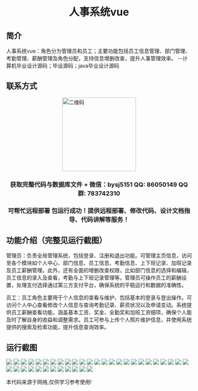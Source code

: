 <p><h1 align="center">人事系统vue</h1></p>

## 简介
人事系统vue：角色分为管理员和员工；主要功能包括员工信息管理、部门管理、考勤管理、薪酬管理及角色分配，支持信息增删改查，提升人事管理效率。    --计算机毕业设计源码；毕设源码；java毕业设计源码


## 联系方式
<img src="https://bs-1329754181.cos.ap-shanghai.myqcloud.com/wx.jpg" alt="二维码" style="display: block; margin: 0 auto;" width="200px">
<p><h3 align="center">获取完整代码与数据库文件 + 微信：bysj5151 QQ: 86050149 QQ群: 783742310</h3></p>
<p><h3 align="center">可帮忙远程部署 包运行成功！提供远程部署、修改代码、设计文档指导、代码讲解等服务！</h3></p>

## 功能介绍（完整见运行截图）
管理员：负责全局管理系统，包括登录、注册和退出功能。可管理主页信息，访问至各个模块如个人中心、部门信息、员工信息、考勤信息、上下班记录、加班记录及员工薪酬管理。此外，还有全面的增删改查权限，比如部门信息的选择和编辑，员工信息的录入及查看，考勤与上下班记录管理等。管理员可操作员工的薪酬设置，处理支付选择通过第三方支付平台，确保系统的平稳运行和数据的准确性。

员工：员工角色主要用于个人信息的查看与维护，包括基本的登录与登出操作。可访问个人中心查看修改个人信息与查询考勤记录、薪资状况以及申请变动。系统提供员工薪酬查看功能，涵盖基本工资、奖金、全勤奖和加班工资细项，确保个人能及时了解自身的收益和调整需求。员工可参与上传个人照片维护信息，并使用系统提供的搜索及检索功能，提升信息查询效率。


## 运行截图
![](https://bs-1329754181.cos.ap-shanghai.myqcloud.com/spring/HrSystemVue/img/001.jpg)
![](https://bs-1329754181.cos.ap-shanghai.myqcloud.com/spring/HrSystemVue/img/002.jpg)
![](https://bs-1329754181.cos.ap-shanghai.myqcloud.com/spring/HrSystemVue/img/003.jpg)
![](https://bs-1329754181.cos.ap-shanghai.myqcloud.com/spring/HrSystemVue/img/004.jpg)
![](https://bs-1329754181.cos.ap-shanghai.myqcloud.com/spring/HrSystemVue/img/005.jpg)
![](https://bs-1329754181.cos.ap-shanghai.myqcloud.com/spring/HrSystemVue/img/006.jpg)
![](https://bs-1329754181.cos.ap-shanghai.myqcloud.com/spring/HrSystemVue/img/007.jpg)
![](https://bs-1329754181.cos.ap-shanghai.myqcloud.com/spring/HrSystemVue/img/008.jpg)
![](https://bs-1329754181.cos.ap-shanghai.myqcloud.com/spring/HrSystemVue/img/009.jpg)
![](https://bs-1329754181.cos.ap-shanghai.myqcloud.com/spring/HrSystemVue/img/010.jpg)
![](https://bs-1329754181.cos.ap-shanghai.myqcloud.com/spring/HrSystemVue/img/011.jpg)
![](https://bs-1329754181.cos.ap-shanghai.myqcloud.com/spring/HrSystemVue/img/012.jpg)
![](https://bs-1329754181.cos.ap-shanghai.myqcloud.com/spring/HrSystemVue/img/013.jpg)
![](https://bs-1329754181.cos.ap-shanghai.myqcloud.com/spring/HrSystemVue/img/014.jpg)
![](https://bs-1329754181.cos.ap-shanghai.myqcloud.com/spring/HrSystemVue/img/015.jpg)
![](https://bs-1329754181.cos.ap-shanghai.myqcloud.com/spring/HrSystemVue/img/016.jpg)
![](https://bs-1329754181.cos.ap-shanghai.myqcloud.com/spring/HrSystemVue/img/017.jpg)
![](https://bs-1329754181.cos.ap-shanghai.myqcloud.com/spring/HrSystemVue/img/018.jpg)
![](https://bs-1329754181.cos.ap-shanghai.myqcloud.com/spring/HrSystemVue/img/019.jpg)
![](https://bs-1329754181.cos.ap-shanghai.myqcloud.com/spring/HrSystemVue/img/020.jpg)
![](https://bs-1329754181.cos.ap-shanghai.myqcloud.com/spring/HrSystemVue/img/021.jpg)
![](https://bs-1329754181.cos.ap-shanghai.myqcloud.com/spring/HrSystemVue/img/022.jpg)
![](https://bs-1329754181.cos.ap-shanghai.myqcloud.com/spring/HrSystemVue/img/023.jpg)
![](https://bs-1329754181.cos.ap-shanghai.myqcloud.com/spring/HrSystemVue/img/024.jpg)
![](https://bs-1329754181.cos.ap-shanghai.myqcloud.com/spring/HrSystemVue/img/025.jpg)
![](https://bs-1329754181.cos.ap-shanghai.myqcloud.com/spring/HrSystemVue/img/026.jpg)
![](https://bs-1329754181.cos.ap-shanghai.myqcloud.com/spring/HrSystemVue/img/027.jpg)
![](https://bs-1329754181.cos.ap-shanghai.myqcloud.com/spring/HrSystemVue/img/028.jpg)
![](https://bs-1329754181.cos.ap-shanghai.myqcloud.com/spring/HrSystemVue/img/029.jpg)
![](https://bs-1329754181.cos.ap-shanghai.myqcloud.com/spring/HrSystemVue/img/030.jpg)
![](https://bs-1329754181.cos.ap-shanghai.myqcloud.com/spring/HrSystemVue/img/031.jpg)
![](https://bs-1329754181.cos.ap-shanghai.myqcloud.com/spring/HrSystemVue/img/032.jpg)
![](https://bs-1329754181.cos.ap-shanghai.myqcloud.com/spring/HrSystemVue/img/033.jpg)
![](https://bs-1329754181.cos.ap-shanghai.myqcloud.com/spring/HrSystemVue/img/034.jpg)
![](https://bs-1329754181.cos.ap-shanghai.myqcloud.com/spring/HrSystemVue/img/035.jpg)
![](https://bs-1329754181.cos.ap-shanghai.myqcloud.com/spring/HrSystemVue/img/036.jpg)
![](https://bs-1329754181.cos.ap-shanghai.myqcloud.com/spring/HrSystemVue/img/037.jpg)

<p>本代码来源于网络,仅供学习参考使用!</p>

